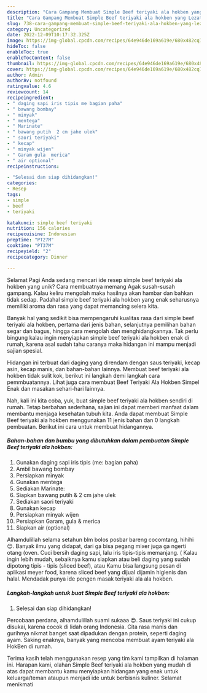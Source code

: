 ```yaml
---
description: "Cara Gampang Membuat Simple Beef teriyaki ala hokben yang Lezat"
title: "Cara Gampang Membuat Simple Beef teriyaki ala hokben yang Lezat"
slug: 738-cara-gampang-membuat-simple-beef-teriyaki-ala-hokben-yang-lezat
category: Uncategorized
date: 2022-12-09T10:17:32.325Z
image: https://img-global.cpcdn.com/recipes/64e946de169a619e/680x482cq70/simple-beef-teriyaki-ala-hokben-foto-resep-utama.jpg
hideToc: false
enableToc: true
enableTocContent: false
thumbnail: https://img-global.cpcdn.com/recipes/64e946de169a619e/680x482cq70/simple-beef-teriyaki-ala-hokben-foto-resep-utama.jpg
cover: https://img-global.cpcdn.com/recipes/64e946de169a619e/680x482cq70/simple-beef-teriyaki-ala-hokben-foto-resep-utama.jpg
author: Admin
authorAv: notfound
ratingvalue: 4.6
reviewcount: 14
recipeingredient:
- " daging sapi iris tipis me bagian paha"
- " bawang bombay"
- " minyak"
- " mentega"
- " Marinate"
- " bawang putih  2 cm jahe ulek"
- " saori teriyaki"
- " kecap"
- " minyak wijen"
- " Garam gula  merica"
- " air optional"
recipeinstructions:

- "Selesai dan siap dihidangkan!"
categories:
- Resep
tags:
- simple
- beef
- teriyaki

katakunci: simple beef teriyaki 
nutrition: 156 calories
recipecuisine: Indonesian
preptime: "PT27M"
cooktime: "PT37M"
recipeyield: "2"
recipecategory: Dinner

---
```



Selamat Pagi Anda sedang mencari ide resep simple beef teriyaki ala hokben yang unik? Cara membuatnya memang Agak susah-susah gampang. Kalau keliru mengolah maka hasilnya akan hambar dan bahkan tidak sedap. Padahal simple beef teriyaki ala hokben yang enak seharusnya memiliki aroma dan rasa yang dapat memancing selera kita.


Banyak hal yang sedikit bisa mempengaruhi kualitas rasa dari simple beef teriyaki ala hokben, pertama dari jenis bahan, selanjutnya pemilihan bahan segar dan bagus, hingga cara mengolah dan menghidangkannya. Tak perlu bingung kalau ingin menyiapkan simple beef teriyaki ala hokben enak di rumah, karena asal sudah tahu caranya maka hidangan ini mampu menjadi sajian spesial.

Hidangan ini terbuat dari daging yang direndam dengan saus teriyaki, kecap asin, kecap manis, dan bahan-bahan lainnya. Membuat beef teriyaki ala hokben tidak sulit kok, berikut ini langkah demi langkah cara pemmbuatannya. Lihat juga cara membuat Beef Teriyaki Ala Hokben Simpel Enak dan masakan sehari-hari lainnya.


Nah, kali ini kita coba, yuk, buat simple beef teriyaki ala hokben sendiri di rumah. Tetap berbahan sederhana, sajian ini dapat memberi manfaat dalam membantu menjaga kesehatan tubuh kita. Anda dapat membuat Simple Beef teriyaki ala hokben menggunakan 11 jenis bahan dan 0 langkah pembuatan. Berikut ini cara untuk membuat hidangannya.

<!--inarticleads1-->

##### Bahan-bahan dan bumbu yang dibutuhkan dalam pembuatan Simple Beef teriyaki ala hokben:

1. Gunakan  daging sapi iris tipis (me: bagian paha)
1. Ambil  bawang bombay
1. Persiapkan  minyak
1. Gunakan  mentega
1. Sediakan  Marinate:
1. Siapkan  bawang putih &amp; 2 cm jahe ulek
1. Sediakan  saori teriyaki
1. Gunakan  kecap
1. Persiapkan  minyak wijen
1. Persiapkan  Garam, gula &amp; merica
1. Siapkan  air (optional)


Alhamdulillah selama setahun blm bolos posbar bareng cocomtang, hihihi 😊. Banyak ilmu yang didapat, dari ga bisa pegang mixer juga ga ngerti otang (oven. Cuci bersih daging sapi, lalu iris tipis-tipis memanjang. ( Kalau ingin lebih mudah, sebaiknya kamu siapkan atau beli daging yang sudah dipotong tipis - tipis (sliced beef), atau Kamu bisa langsung pesan di aplikasi meyer food, karena sliced beef yang dijual dijamin higienis dan halal. Mendadak punya ide pengen masak teriyaki ala ala hokben. 

<!--inarticleads2-->

##### Langkah-langkah untuk buat Simple Beef teriyaki ala hokben:


1. Selesai dan siap dihidangkan!

Percobaan perdana, alhamdulillah suami sukaaa 😍. Saus teriyaki ini cukup disukai, karena cocok di lidah orang Indonesia. Cita rasa manis dan gurihnya nikmat banget saat dipadukan dengan protein, seperti daging ayam. Saking enaknya, banyak yang mencoba membuat ayam teriyaki ala HokBen di rumah. 

Terima kasih telah menggunakan resep yang tim kami tampilkan di halaman ini. Harapan kami, olahan Simple Beef teriyaki ala hokben yang mudah di atas dapat membantu kamu menyiapkan hidangan yang enak untuk keluarga/teman ataupun menjadi ide untuk berbisnis kuliner. Selamat menikmati
